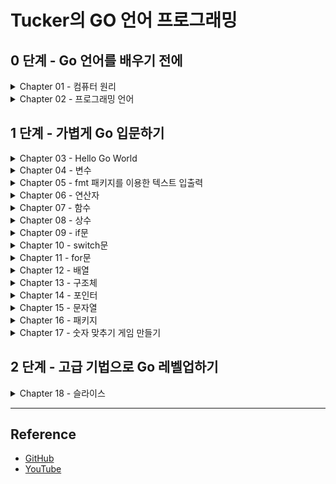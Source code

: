 # Tucker의 GO 언어 프로그래밍

## 0 단계 - Go 언어를 배우기 전에
<details>
<summary>Chapter 01 - 컴퓨터 원리</summary>

+ [Summary](./ch01#readme)
+ [Quiz](./ch01/quiz#readme)

</details>

<details>
<summary>Chapter 02 - 프로그래밍 언어</summary>

+ [Summary](./ch02#readme)
+ [Quiz](./ch02/quiz#readme)

</details>

## 1 단계 - 가볍게 Go 입문하기
<details>
<summary>Chapter 03 - Hello Go World</summary>

+ [Hello Go world 코드 뜯어보기](./ch03/ex03.01/ex03.01.go)
+ [Summary](./ch03#readme)
+ [Quiz](./ch03/quiz#readme)

</details>

<details>
<summary>Chapter 04 - 변수</summary>

+ [변수란?](./ch04/ex04.01/ex04.01.go)
+ [변수 선언](./ch04/ex04.02/ex04.02.go)
+ [변수 선언의 다른 형태](./ch04/ex04.03/ex04.03.go)
+ [타입 변환 1](./ch04/ex04.04/ex04.04.go)
+ [타입 변환 2](./ch04/ex04.05/ex04.05.go)
+ [변수의 범위](./ch04/ex04.06/ex04.06.go)
+ [실수의 표현](./ch04/ex04.07/ex04.07.go)
+ [Summary](./ch04#readme)
+ [Quiz](./ch04/quiz#readme)

</details>

<details>
<summary>Chapter 05 - fmt 패키지를 이용한 텍스트 입출력</summary>

+ [fmt 패키지](./ch05/ex05.01/ex05.01.go)
+ [최소 출력 너비 지정](./ch05/ex05.02/ex05.02.go)
+ [실수 소수점 이하 자릿수](./ch05/ex05.03/ex05.03.go)
+ [특수 문자](./ch05/ex05.04/ex05.04.go)
+ [Scan()](./ch05/ex05.05/ex05.05.go)
+ [Scanf()](./ch05/ex05.06/ex05.06.go)
+ [Scanln()](./ch05/ex05.07/ex05.07.go)
+ [키보드 입력과 Scan() 함수의 동작 원리](./ch05/ex05.08/ex05.08.go)
+ [Summary](./ch05#readme)
+ [Quiz](./ch05/quiz#readme)

</details>

<details>
<summary>Chapter 06 - 연산자</summary>

+ [연산의 결과 타입](./ch06/ex06.01/ex06.01.go)
+ [비트 연산자](./ch06/ex06.02/ex06.02.go)
+ [왼쪽 시프트 연산자](./ch06/ex06.03/ex06.03.go)
+ [오른쪽 시프트 연산자](./ch06/ex06.04/ex06.04.go)
+ [정수 오버플로 & 언더플로](./ch06/ex06.05/ex06.05.go)
+ [float 비교 연산](./ch06/ex06.06/ex06.06.go)
+ [작은 오차 무시하기](./ch06/ex06.07/ex06.07.go)
+ [오차를 없애는 더 나은 방법](./ch06/ex06.08/ex06.08.go)
+ [정밀도를 직접 조정하는 방법](./ch06/ex06.09/ex06.09.go)
+ [복수 대입 연산자](./ch06/ex06.10/ex06.10.go)
+ [연산자 우선순위](./ch06/ex06.11/ex06.11.go)
+ [Summary](./ch06#readme)
+ [Quiz](./ch06/quiz#readme)

</details>

<details>
<summary>Chapter 07 - 함수</summary>

+ [함수 정의](./ch07/ex07.01/ex07.01.go)
+ [함수는 왜 쓰나? 함수를 사용하지 않을 때](./ch07/ex07.02/ex07.02.go)
+ [함수는 왜 쓰나? 함수 사용](./ch07/ex07.03/ex07.03.go)
+ [멀티 반환 함수](./ch07/ex07.04/ex07.04.go)
+ [변수명을 지정해 반환하기](./ch07/ex07.05/ex07.05.go)
+ [재귀 호출](./ch07/ex07.06/ex07.06.go)
+ [Summary](./ch07#readme)
+ [Quiz](./ch07/quiz#readme)

</details>

<details>
<summary>Chapter 08 - 상수</summary>

+ [상수 선언](./ch08/ex08.01/ex08.01.go)
+ [변하면 안 되는 값에 상수 사용하기](./ch08/ex08.02/ex08.02.go)
+ [코드값으로 사용하기](./ch08/ex08.03/ex08.03.go)
+ [타입 없는 상수](./ch08/ex08.04/ex08.04.go)
+ [Summary](./ch08#readme)
+ [Quiz](./ch08/quiz#readme)

</details>

<details>
<summary>Chapter 09 - if문</summary>

+ [if 와 else 사용법](./ch09/ex09.01/ex09.01.go)
+ [else if 사용법](./ch09/ex09.02/ex09.02.go)
+ [그리고 &&, 또는 ||](./ch09/ex09.03/ex09.03.go)
+ [쇼트서킷](./ch09/ex09.04/ex09.04.go)
+ [중첩 if](./ch09/ex09.05/ex09.05.go)
+ [if 초기문; 조건문](./ch09/ex09.06/ex09.06.go)
+ [Summary](./ch09#readme)
+ [Quiz](./ch09/quiz#readme)

</details>

<details>
<summary>Chapter 10 - switch문</summary>

+ [switch문 동작 원리](./ch10/ex10.01/ex10.01.go)
+ [switch문을 언제 쓰는가? - if](./ch10/ex10.02/ex10.02.go)
+ [switch문을 언제 쓰는가? - switch](./ch10/ex10.03/ex10.03.go)
+ [한 번에 여러 값 비교](./ch10/ex10.04/ex10.04.go)
+ [조건문 비교](./ch10/ex10.05/ex10.05.go)
+ [switch 초기문](./ch10/ex10.06/ex10.06.go)
+ [switch 초기문 - true](./ch10/ex10.07/ex10.07.go)
+ [const 열거값과 switch](./ch10/ex10.08/ex10.08.go)
+ [break 키워드](./ch10/ex10.09/ex10.09.go)
+ [fallthrough 키워드](./ch10/ex10.10/ex10.10.go)
+ [Summary](./ch10#readme)
+ [Quiz](./ch10/quiz#readme)

</details>

<details> 
<summary>Chapter 11 - for문</summary>

+ [for문 동작 원리](./ch11/ex11.01/ex11.01.go)
+ [무한 루프](./ch11/ex11.02/ex11.02.go)
+ [continue와 break](./ch11/ex11.03/ex11.03.go)
+ [중첩 for문 - 1](./ch11/ex11.04/ex11.04.go)
+ [중첩 for문 - 2](./ch11/ex11.05/ex11.05.go)
+ [중첩 for문 - 구구단](./ch11/ex11.06/ex11.06.go)
+ [중첩 for문과 break](./ch11/ex11.07/ex11.07.go)
+ [중첩 for문과 break, label](./ch11/ex11.08/ex11.08.go)
+ [중첩 for문과 break - clean](./ch11/ex11.09/ex11.09.go)
+ [Summary](./ch11#readme)
+ [Quiz](./ch11/quiz#readme)

</details>

<details>
<summary>Chapter 12 - 배열</summary>

+ [배열](./ch12/ex12.01/ex12.01.go)
+ [배열 선언 시 개수는 항상 상수](./ch12/ex12.02/ex12.02.go)
+ [배열 요소 읽고 쓰기](./ch12/ex12.03/ex12.03.go)
+ [range 순회](./ch12/ex12.04/ex12.04.go)
+ [배열 복사](./ch12/ex12.05/ex12.05.go)
+ [다중 배열](./ch12/ex12.06/ex12.06.go)
+ [Summary](./ch12#readme)
+ [Quiz](./ch12/quiz#readme)

</details>

<details>
<summary>Chapter 13 - 구조체</summary>

+ [선언 및 기본 사용](./ch13/ex13.01/ex13.01.go)
+ [내장 타입처럼 포함하는 방식](./ch13/ex13.02/ex13.02.go)
+ [포함된 필드 방식](./ch13/ex13.03/ex13.03.go)
+ [필드 중복 해결](./ch13/ex13.04/ex13.04.go)
+ [구조체 값 복사](./ch13/ex13.05/ex13.05.go)
+ [필드 배치 순서에 따른 구조체 크기 변화](./ch13/ex13.06/ex13.06.go)
+ [메모리 패딩을 고려한 필드 배치 방법](./ch13/ex13.07/ex13.07.go)
+ [메모리 패딩을 고려한 필드 배치 방법 - 조정](./ch13/ex13.08/ex13.08.go)
+ [Summary](./ch13#readme)
+ [Quiz](./ch13/quiz#readme)

</details>

<details>
<summary>Chapter 14 - 포인터</summary>

+ [포인터 변수 선언](./ch14/ex14.01/ex14.01.go)
+ [포인터 변수값 비교하기](./ch14/ex14.02/ex14.02.go)
+ [포인터를 왜 쓰나? - 변경X](./ch14/ex14.03/ex14.03.go)
+ [포인터를 왜 쓰나? - 변경O](./ch14/ex14.04/ex14.04.go)
+ [스택 메모리와 힙 메모리](./ch14/ex14.05/ex14.05.go)
+ [Summary](./ch14#readme)
+ [Quiz](./ch14/quiz#readme)

</details>

<details>
<summary>Chapter 15 - 문자열</summary>

+ [큰따옴표와 백쿼트](./ch15/ex15.01/ex15.01.go)
+ [큰따옴표와 백쿼트 - 여러줄](./ch15/ex15.02/ex15.02.go)
+ [rune 타입으로 한 문자 담기](./ch15/ex15.03/ex15.03.go)
+ [len()으로 문자열 크기 알아내기](./ch15/ex15.04/ex15.04.go)
+ [[]rune 타입 변환으로 글자 수 알아내기 - 영어](./ch15/ex15.05/ex15.05.go)
+ [[]rune 타입 변환으로 글자 수 알아내기 - 한글 & 영어](./ch15/ex15.06/ex15.06.go)
+ [인덱스를 사용해 바이트 단위 순회하기](./ch15/ex15.07/ex15.07.go)
+ [[]rune으로 타입 변환 후 한 글자씩 순회하기](./ch15/ex15.08/ex15.08.go)
+ [range 키워드를 이용해 한 글자씩 순회하기](./ch15/ex15.09/ex15.09.go)
+ [문자열 합치기](./ch15/ex15.10/ex15.10.go)
+ [문자열 비교하기](./ch15/ex15.11/ex15.11.go)
+ [문자열 대소 비교하기](./ch15/ex15.12/ex15.12.go)
+ [string끼리 대입하기](./ch15/ex15.13/ex15.13.go)
+ [string 구조체의 복사](./ch15/ex15.14/ex15.14.go)
+ [문자열은 불변이다 - slice를 이용하면 가능](./ch15/ex15.15/ex15.15.go)
+ [문자열은 불변이다 - 문자열과 slice의 메모리 주소 비교](./ch15/ex15.16/ex15.16.go)
+ [문자열 합산](./ch15/ex15.17/ex15.17.go)
+ [문자열 합산 - Builder](./ch15/ex15.18/ex15.18.go)
+ [Summary](./ch15#readme)
+ [Quiz](./ch15/quiz#readme)

</details>

<details>
<summary>Chapter 16 - 패키지</summary>

+ [경로가 있는 패키지 사용하기](./ch16/ex16.01/ex16.01.go)
+ [패키지명과 패키지 외부 공개](./ch16/ex16.02/ex16.02.go)
+ [패키지 초기화](./ch16/ex16.03/ex16.03.go)
+ [Summary](./ch16#readme)
+ [Quiz](./ch16/quiz#readme)

</details>

<details>
<summary>Chapter 17 - 숫자 맞추기 게임 만들기</summary>

+ [랜덤한 숫자 생성하기](./ch17/ex17.01/ex17.01.go)
+ [숫자값 입력받기](./ch17/ex17.02/ex17.02.go)
+ [숫자 맞추기 완성하기](./ch17/ex17.03/ex17.03.go)
+ [Summary](./ch17#readme)
+ [Quiz](./ch17/quiz#readme)

</details>

## 2 단계 - 고급 기법으로 Go 레벨업하기
<details>
<summary>Chapter 18 - 슬라이스</summary>

+ [슬라이스 선언](./ch18/ex18.01/ex18.01.go)
+ [슬라이스와 배열의 동작 차이](./ch18/ex18.02/ex18.02.go)
+ [append()를 사용할 때 발생하는 예기치 못한 문제](./ch18/ex18.03/ex18.03.go)
+ [슬라이싱](./ch18/ex18.04/ex18.04.go)
+ [슬라이스 복제](./ch18/ex18.05/ex18.05.go)
+ [슬라이스 요소 삭제 및 추가](./ch18/ex18.06/ex18.06.go)
+ [int 슬라이스 정렬](./ch18/ex18.07/ex18.07.go)
+ [구조체 슬라이스 정렬](./ch18/ex18.08/ex18.08.go)
+ [Summary](./ch18#readme)

</details>


---

## Reference
- [GitHub](https://github.com/tuckersGo/musthaveGo)
- [YouTube](https://www.youtube.com/c/TuckerProgramming)
